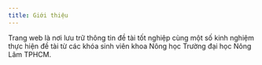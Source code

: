 ```yaml
---
title: Giới thiệu
---
```


Trang web là nơi lưu trữ thông tin đề tài tốt nghiệp cùng một số kinh nghiệm thực hiện đề tài từ các khóa sinh viên khoa Nông học Trường đại học Nông Lâm TPHCM.
